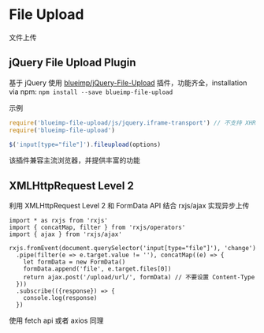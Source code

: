 # File Upload

文件上传

## jQuery File Upload Plugin

基于 jQuery 使用 [blueimp/jQuery-File-Upload](https://github.com/blueimp/jQuery-File-Upload) 插件，功能齐全，installation via npm: `npm install --save blueimp-file-upload`

示例

``` javascript
require('blueimp-file-upload/js/jquery.iframe-transport') // 不支持 XHR 上传的需要引用
require('blueimp-file-upload')

$('input[type="file"]').fileupload(options)
```

该插件兼容主流浏览器，并提供丰富的功能

## XMLHttpRequest Level 2

利用 XMLHttpRequest Level 2 和 FormData API 结合 rxjs/ajax 实现异步上传

``` jsvascript
import * as rxjs from 'rxjs'
import { concatMap, filter } from 'rxjs/operators'
import { ajax } from 'rxjs/ajax'

rxjs.fromEvent(document.querySelector('input[type="file"]'), 'change')
  .pipe(filter(e => e.target.value != ''), concatMap((e) => {
    let formData = new FormData()
    formData.append('file', e.target.files[0])
    return ajax.post('/upload/url/', formData) // 不要设置 Content-Type
  }))
  .subscribe(({response}) => {
    console.log(response)
  })
```

使用 fetch api 或者 axios 同理
